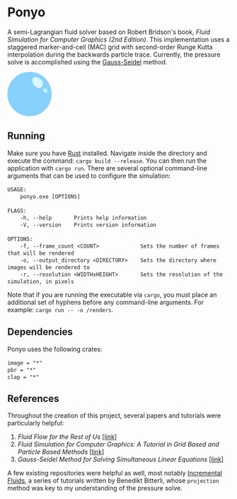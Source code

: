 # Ponyo
A semi-Lagrangian fluid solver based on Robert Bridson's book, 
_Fluid Simulation for Computer Graphics (2nd Edition)_. This implementation
uses a staggered marker-and-cell (MAC) grid with second-order Runge Kutta 
interpolation during the backwards particle trace. Currently, the pressure
solve is accomplished using the [Gauss-Seidel](https://en.wikipedia.org/wiki/Gauss%E2%80%93Seidel_method) 
method.

<p>
  <img src="https://github.com/mwalczyk/ponyo/blob/master/logo.svg" alt="plume logo" width="100" height="auto"/>
</p>

## Running
Make sure you have [Rust](https://www.rust-lang.org/en-US/install.html) installed. Navigate inside the directory and
execute the command: `cargo build --release`. You can then run the application with `cargo run`. There
are several optional command-line arguments that can be used to configure the simulation:

```
USAGE:
    ponyo.exe [OPTIONS]

FLAGS:
    -h, --help       Prints help information
    -V, --version    Prints version information

OPTIONS:
    -f, --frame_count <COUNT>             Sets the number of frames that will be rendered
    -o, --output_directory <DIRECTORY>    Sets the directory where images will be rendered to
    -r, --resolution <WIDTHxHEIGHT>       Sets the resolution of the simulation, in pixels

```

Note that if you are running the executable via `cargo`, you must place an additional
set of hyphens before any command-line arguments. For example: `cargo run -- -o /renders`.
## Dependencies
Ponyo uses the following crates:
```
image = "*"
pbr = "*"
clap = "*"
```

## References
Throughout the creation of this project, several papers and 
tutorials were particularly helpful:

1. _Fluid Flow for the Rest of Us_ [[link]](https://pdfs.semanticscholar.org/9d47/1060d6c48308abcc98dbed850a39dbfea683.pdf
)
2. _Fluid Simulation for Computer Graphics: A Tutorial in Grid Based
and Particle Based Methods_ [[link]](https://cg.informatik.uni-freiburg.de/intern/seminar/gridFluids_fluid-EulerParticle.pdf
)
3. _Gauss-Seidel Method for Solving Simultaneous Linear Equations_ [[link]](https://www.youtube.com/watch?v=ajJD0Df5CsY)

A few existing repositories were helpful as well, most notably [Incremental
Fluids](https://github.com/tunabrain/incremental-fluids), a series of tutorials 
written by Benedikt Bitterli, whose `projection` method was key to my 
understanding of the pressure solve.